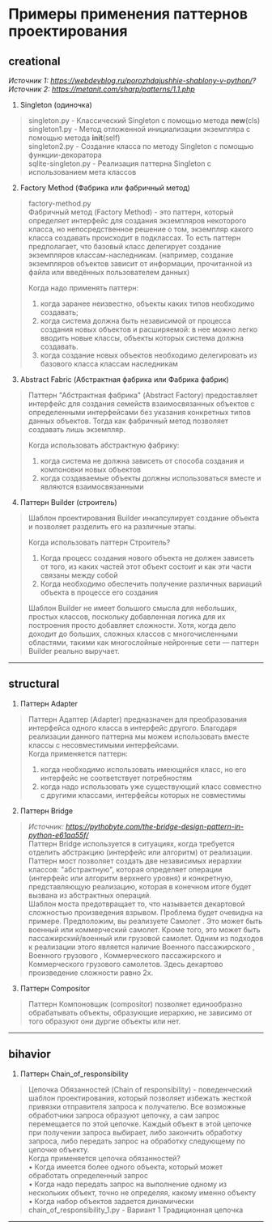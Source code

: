 # Примеры применения паттернов проектирования

## creational

*Источник 1: https://webdevblog.ru/porozhdajushhie-shablony-v-python/?*
*Источник 2: https://metanit.com/sharp/patterns/1.1.php*

1) Singleton (одиночка)
> singleton.py - Классический Singleton с помощью метода __new__(cls)  
> singleton1.py - Метод отложенной инициализации экземпляра с помощью метода __init__(self)  
> singleton2.py - Создание класса по методу Singleton с помощью функции-декоратора  
> sqlite-singleton.py - Реализация паттерна Singleton с использованием мета классов  

2) Factory Method (Фабрика или фабричный метод)
> factory-method.py  
> Фабричный метод (Factory Method) - это паттерн, который определяет интерфейс для создания экземпляров некоторого класса, но непосредственное решение о том, экземпляр какого класса создавать происходит в подклассах. То есть паттерн предполагает, что базовый класс делегирует создание экземпляров классам-наследникам. (например, создание экземпляров объектов зависит от информации, прочитанной из файла или введённых пользователем данных)   
> 
> Когда надо применять паттерн:  
> 
> 1) когда заранее неизвестно, объекты каких типов необходимо создавать;
> 2) когда система должна быть независимой от процесса создания новых объектов и расширяемой: 
> в нее можно легко вводить новые классы, объекты которых система должна создавать.
> 3) когда создание новых объектов необходимо делегировать из базового класса классам наследникам

3) Abstract Fabric (Абстрактная фабрика или Фабрика фабрик)
> Паттерн "Абстрактная фабрика" (Abstract Factory) предоставляет интерфейс для создания семейств взаимосвязанных объектов с определенными интерфейсами без указания конкретных типов данных объектов. Тогда как фабричный метод позволяет создавать лишь экземпляр.  
>
>    Когда использовать абстрактную фабрику:  
>
>    1) когда система не должна зависеть от способа создания и компоновки новых объектов  
>    2) когда создаваемые объекты должны использоваться вместе и являются взаимосвязанными  

4) Паттерн Builder (строитель)
> Шаблон проектирования Builder инкапсулирует создание объекта и позволяет разделить его на различные этапы.  
> 
> Когда использовать паттерн Строитель?  
> 
> 1) Когда процесс создания нового объекта не должен зависеть от того, из каких частей этот объект состоит и как эти части связаны между собой  
> 2) Когда необходимо обеспечить получение различных вариаций объекта в процессе его создания  
> 
> Шаблон Builder не имеет большого смысла для небольших, простых классов, поскольку добавленная логика для их построения просто добавляет сложности.
> Хотя, когда дело доходит до больших, сложных классов с многочисленными областями, такими как многослойные нейронные сети — паттерн Builder реально выручает.

---

## structural
1) Паттерн Adapter
> Паттерн Адаптер (Adapter) предназначен для преобразования интерфейса одного класса в интерфейс другого. Благодаря реализации данного паттерна мы можем использовать вместе классы с несовместимыми интерфейсами.  
> Когда применяется паттерн:  
> 1) когда необходимо использовать имеющийся класс, но его интерфейс не соответствует потребностям  
> 2) когда надо использовать уже существующий класс совместно с другими классами, интерфейсы которых не совместимы

2) Паттерн Bridge
> *Источник: https://pythobyte.com/the-bridge-design-pattern-in-python-e61aa55f/*  
> Паттерн Bridge используется в ситуациях, когда требуется отделить абстракцию (интерфейс или алгоритм) от реализации. Паттерн мост позволяет создать две независимых иерархии классов: "абстрактную", которая определяет операции (интерфейс или алгоритм верхнего уровня) и конкретную, представляющую реализацию, которая в конечном итоге будет вызвана из абстрактных операций.  
> Шаблон моста предотвращает то, что называется декартовой сложностью произведения взрывом. Проблема будет очевидна на примере. Предположим, вы реализуете Самолет . Это может быть военный или коммерческий самолет. Кроме того, это может быть пассажирский/военный или грузовой самолет. Одним из подходов к реализации этого является наличие Военного пассажирского , Военного грузового , Коммерческого пассажирского и Коммерческого грузового самолетов. Здесь декартово произведение сложности равно 2x.  

3) Паттерн Compositor
> Паттерн Компоновщик (compositor) позволяет единообразно обрабатывать объекты, образующие иерархию, не зависимо от того образуют они дургие объекты или нет.

---

## bihavior
1) Паттерн Chain_of_responsibility
> Цепочка Обязанностей (Chain of responsibility) - поведенческий шаблон проектирования, который позволяет избежать жесткой привязки отправителя запроса к получателю. Все возможные обработчики запроса образуют цепочку, а сам запрос перемещается по этой цепочке. Каждый объект в этой цепочке при получении запроса выбирает, либо закончить обработку запроса, либо передать запрос на обработку следующему по цепочке объекту.  
    Когда применяется цепочка обязанностей?  
    •	Когда имеется более одного объекта, который может обработать определенный запрос  
    •	Когда надо передать запрос на выполнение одному из нескольких объект, точно не определяя, какому именно объекту  
    •	Когда набор объектов задается динамически  
> chain_of_responsibility_1.py - Вариант 1 Традиционная цепочка  
---

